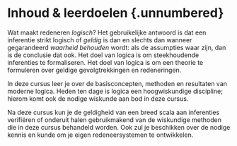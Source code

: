 # Inhoud & leerdoelen {.unnumbered}

Wat maakt redeneren *logisch*? 
Het gebruikelijke antwoord is dat een inferentie strikt logisch of *geldig* is
dan en slechts dan wanneer gegarandeerd *waarheid behouden* wordt: als de
assumpties waar zijn, dan is de conclusie dat ook.
Het doel van logica is om steekhoudende inferenties te formaliseren. 
Het doel van logica is om een theorie te formuleren over geldige
gevolgtrekkingen en redeneringen.

In deze cursus leer je over de basisconcepten, methoden en resultaten van
moderne logica. 
Heden ten dage is logica een hoogwiskundige discipline; hierom komt ook de
nodige wiskunde aan bod in deze cursus.

Na deze cursus kun je de geldigheid van een breed scala aan inferenties
verifiëren of onderuit halen gebruikmakend van de wiskundige methoden die in
deze cursus behandeld worden.
Ook zul je beschikken over de nodige kennis en kunde om je eigen
redeneersystemen te ontwikkelen.
